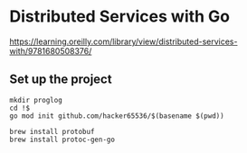 # Distributed Services with Go

https://learning.oreilly.com/library/view/distributed-services-with/9781680508376/


## Set up the project
```
mkdir proglog
cd !$
go mod init github.com/hacker65536/$(basename $(pwd))
```



```
brew install protobuf
brew install protoc-gen-go
```
